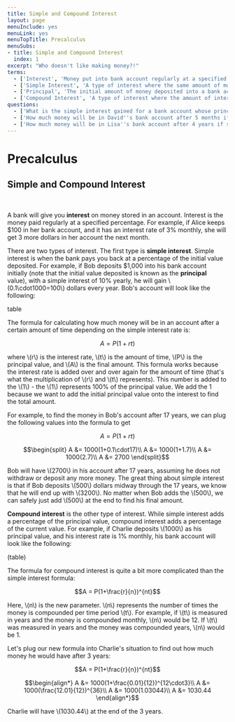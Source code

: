 ```yaml
---
title: Simple and Compound Interest
layout: page
menuInclude: yes
menuLink: yes
menuTopTitle: Precalculus
menuSubs:
- title: Simple and Compound Interest
  index: 1
excerpt: "Who doesn't like making money?!"
terms:
  - ['Interest', 'Money put into bank account regularly at a specified percentage']
  - ['Simple Interest', 'A type of interest where the same amount of money is paid regularly. That amount is determined by the initial value deposited into the bank account.']
  - ['Principal', 'The initial amount of money deposited into a bank account']
  - ['Compound Interest', 'A type of interest where the amount of interest paid is a percentage of the money in the bank account at the time of interest being paid']
questions:
  - ['What is the simple interest gained for a bank account whose principal value was $150 if the interest rate is 10%?', '$15, because \(150 \cdot 0.1 = 15\).']
  - ['How much money will be in David''s bank account after 5 months if he starts with $100 and the simple interest rate is 3% monthly?', '\(A=100(1+(0.03)(5)) = 100(1.15) = $115\)']
  - ['How much money will be in Lisa''s bank account after 4 years if she starts with $500 and the compound interest rate is 2%, compounded monthly?', '\(A=500(1+\frac{0.02}{12})^{12\cdot 4} = $541.6\)']
---
```



<h1>Precalculus</h1>

<h2>Simple and Compound Interest</h2><br>

A bank will give you <b>interest</b> on money stored in an account. Interest is the money paid regularly at a specified percentage. For example, if Alice keeps $100 in her bank account, and it has an interest rate of 3% monthly, she will get 3 more dollars in her account the next month.

There are two types of interest. The first type is <b>simple interest</b>. Simple interest is when the bank pays you back at a percentage of the initial value deposited. For example, if Bob deposits $1,000 into his bank account initially (note that the initial value deposited is known as the <b>principal</b> value), with a simple interest of 10% yearly, he will gain \\(0.1\cdot1000=100\\) dollars every year. Bob's account will look like the following:

table

The formula for calculating how much money will be in an account after a certain amount of time depending on the simple interest rate is:

$$A=P(1+rt)$$

where \\(r\\) is the interest rate, \\(t\\) is the amount of time, \\(P\\) is the principal value, and \\(A\\) is the final amount. This formula works because the interest rate is added over and over again for the amount of time (that's what the multiplication of \\(r\\) and \\(t\\) represents). This number is added to the \\(1\\) - the \\(1\\) represents 100% of the principal value. We add the 1 because we want to add the initial principal value onto the interest to find the total amount.

For example, to find the money in Bob's account after 17 years, we can plug the following values into the formula to get

$$A = P(1+rt)$$

$$\begin{split}
A &= 1000(1+0.1\cdot17)\\
A &= 1000(1+1.7)\\
A &= 1000(2.7)\\
A &= 2700
\end{split}$$

Bob will have \\(2700\\) in his account after 17 years, assuming he does not withdraw or deposit any more money. The great thing about simple interest is that if Bob deposits \\(500\\) dollars midway through the 17 years, we know that he will end up with \\(3200\\). No matter when Bob adds the \\(500\\), we can safely just add \\(500\\) at the end to find his final amount.

<b>Compound interest</b> is the other type of interest. While simple interest adds a percentage of the principal value, compound interest adds a percentage of the current value. For example, if Charlie deposits \\(1000\\) as his principal value, and his interest rate is 1% monthly, his bank account will look like the following:

(table)

The formula for compound interest is quite a bit more complicated than the simple interest formula:

$$A = P(1+\frac{r}{n})^{nt}$$

Here, \\(n\\) is the new parameter. \\(n\\) represents the number of times the money is compounded per time period \\(t\\). For example, if \\(t\\) is measured in years and the money is compounded monthly, \\(n\\) would be 12. If \\(t\\) was measured in years and the money was compounded years, \\(n\\) would be 1.

Let's plug our new formula into Charlie's situation to find out how much money he would have after 3 years:

$$A = P(1+\frac{r}{n})^{nt}$$

$$\begin{align*}
A &= 1000(1+\frac{0.01}{12})^{12\cdot3}\\
A &= 1000(\frac{12.01}{12})^{36}\\
A &= 1000(1.03044)\\
A &= 1030.44
\end{align*}$$

Charlie will have \\(1030.44\\) at the end of the 3 years.
